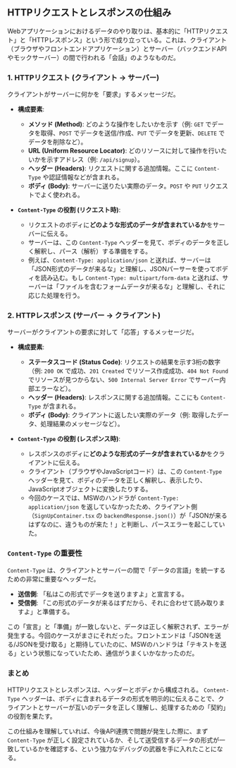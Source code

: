 ## HTTPリクエストとレスポンスの仕組み

Webアプリケーションにおけるデータのやり取りは、基本的に「HTTPリクエスト」と「HTTPレスポンス」という形で成り立っている。これは、クライアント（ブラウザやフロントエンドアプリケーション）とサーバー（バックエンドAPIやモックサーバー）の間で行われる「会話」のようなものだ。

### 1. HTTPリクエスト (クライアント → サーバー)

クライアントがサーバーに何かを「要求」するメッセージだ。

*   **構成要素**:
    *   **メソッド (Method)**: どのような操作をしたいかを示す（例: `GET` でデータを取得、`POST` でデータを送信/作成、`PUT` でデータを更新、`DELETE` でデータを削除など）。
    *   **URL (Uniform Resource Locator)**: どのリソースに対して操作を行いたいかを示すアドレス（例: `/api/signup`）。
    *   **ヘッダー (Headers)**: リクエストに関する追加情報。ここに `Content-Type` や認証情報などが含まれる。
    *   **ボディ (Body)**: サーバーに送りたい実際のデータ。`POST` や `PUT` リクエストでよく使われる。

*   **`Content-Type` の役割 (リクエスト時)**:
    *   リクエストのボディに**どのような形式のデータが含まれているか**をサーバーに伝える。
    *   サーバーは、この `Content-Type` ヘッダーを見て、ボディのデータを正しく解釈し、パース（解析）する準備をする。
    *   例えば、`Content-Type: application/json` と送れば、サーバーは「JSON形式のデータが来るな」と理解し、JSONパーサーを使ってボディを読み込む。もし `Content-Type: multipart/form-data` と送れば、サーバーは「ファイルを含むフォームデータが来るな」と理解し、それに応じた処理を行う。

### 2. HTTPレスポンス (サーバー → クライアント)

サーバーがクライアントの要求に対して「応答」するメッセージだ。

*   **構成要素**:
    *   **ステータスコード (Status Code)**: リクエストの結果を示す3桁の数字（例: `200 OK` で成功、`201 Created` でリソース作成成功、`404 Not Found` でリソースが見つからない、`500 Internal Server Error` でサーバー内部エラーなど）。
    *   **ヘッダー (Headers)**: レスポンスに関する追加情報。ここにも `Content-Type` が含まれる。
    *   **ボディ (Body)**: クライアントに返したい実際のデータ（例: 取得したデータ、処理結果のメッセージなど）。

*   **`Content-Type` の役割 (レスポンス時)**:
    *   レスポンスのボディに**どのような形式のデータが含まれているか**をクライアントに伝える。
    *   クライアント（ブラウザやJavaScriptコード）は、この `Content-Type` ヘッダーを見て、ボディのデータを正しく解釈し、表示したり、JavaScriptオブジェクトに変換したりする。
    *   今回のケースでは、MSWのハンドラが `Content-Type: application/json` を返していなかったため、クライアント側（`SignUpContainer.tsx` の `backendResponse.json()`）が「JSONが来るはずなのに、違うものが来た！」と判断し、パースエラーを起こしていた。

### `Content-Type` の重要性

`Content-Type` は、クライアントとサーバーの間で「データの言語」を統一するための非常に重要なヘッダーだ。

*   **送信側**: 「私はこの形式でデータを送りますよ」と宣言する。
*   **受信側**: 「この形式のデータが来るはずだから、それに合わせて読み取りますよ」と準備する。

この「宣言」と「準備」が一致しないと、データは正しく解釈されず、エラーが発生する。今回のケースがまさにそれだった。フロントエンドは「JSONを送る/JSONを受け取る」と期待していたのに、MSWのハンドラは「テキストを送る」という状態になっていたため、通信がうまくいかなかったのだ。

### まとめ

HTTPリクエストとレスポンスは、ヘッダーとボディから構成される。
`Content-Type` ヘッダーは、ボディに含まれるデータの形式を明示的に伝えることで、クライアントとサーバーが互いのデータを正しく理解し、処理するための「契約」の役割を果たす。

この仕組みを理解していれば、今後API連携で問題が発生した際に、まず `Content-Type` が正しく設定されているか、そして送受信するデータの形式が一致しているかを確認する、という強力なデバッグの武器を手に入れたことになる。
